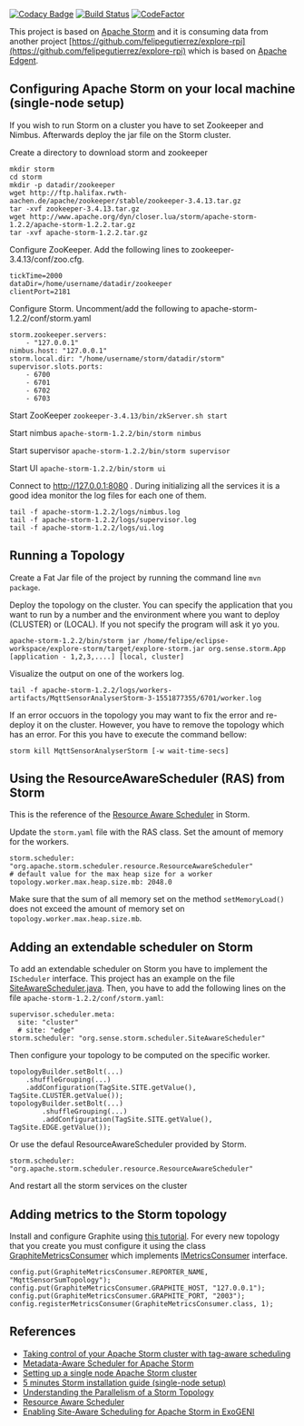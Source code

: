 
[![Codacy Badge](https://api.codacy.com/project/badge/Grade/4a2c5b2ff2434133b1b4291da3900bcf)](https://app.codacy.com/gh/felipegutierrez/explore-storm?utm_source=github.com&utm_medium=referral&utm_content=felipegutierrez/explore-storm&utm_campaign=Badge_Grade)
[![Build Status](https://api.travis-ci.org/felipegutierrez/explore-storm.svg?branch=master)](https://travis-ci.org/felipegutierrez/explore-storm)
[![CodeFactor](https://www.codefactor.io/repository/github/felipegutierrez/explore-storm/badge)](https://www.codefactor.io/repository/github/felipegutierrez/explore-storm)

This project is based on [Apache Storm](http://storm.apache.org/) and it is consuming data from another project [https://github.com/felipegutierrez/explore-rpi](https://github.com/felipegutierrez/explore-rpi) which is based on [Apache Edgent](http://edgent.apache.org/).


## Configuring Apache Storm on your local machine (single-node setup)

If you wish to run Storm on a cluster you have to set Zookeeper and Nimbus. Afterwards deploy the jar file on the Storm cluster.

Create a directory to download storm and zookeeper
```
mkdir storm
cd storm
mkdir -p datadir/zookeeper
wget http://ftp.halifax.rwth-aachen.de/apache/zookeeper/stable/zookeeper-3.4.13.tar.gz
tar -xvf zookeeper-3.4.13.tar.gz
wget http://www.apache.org/dyn/closer.lua/storm/apache-storm-1.2.2/apache-storm-1.2.2.tar.gz
tar -xvf apache-storm-1.2.2.tar.gz
```

Configure ZooKeeper. Add the following lines to zookeeper-3.4.13/conf/zoo.cfg.
```
tickTime=2000
dataDir=/home/username/datadir/zookeeper
clientPort=2181
```

Configure Storm. Uncomment/add the following to apache-storm-1.2.2/conf/storm.yaml
```
storm.zookeeper.servers:
    - "127.0.0.1"
nimbus.host: "127.0.0.1"
storm.local.dir: "/home/username/storm/datadir/storm"
supervisor.slots.ports:
    - 6700
    - 6701
    - 6702
    - 6703
```

Start ZooKeeper `zookeeper-3.4.13/bin/zkServer.sh start`

Start nimbus `apache-storm-1.2.2/bin/storm nimbus`

Start supervisor `apache-storm-1.2.2/bin/storm supervisor`

Start UI `apache-storm-1.2.2/bin/storm ui`

Connect to http://127.0.0.1:8080 . During initializing all the services it is a good idea monitor the log files for each one of them.
```
tail -f apache-storm-1.2.2/logs/nimbus.log
tail -f apache-storm-1.2.2/logs/supervisor.log
tail -f apache-storm-1.2.2/logs/ui.log
```

## Running a Topology

Create a Fat Jar file of the project by running the command line `mvn package`.

Deploy the topology on the cluster. You can specify the application that you want to run by a number and the environment where you want to deploy (CLUSTER) or (LOCAL). If you not specify the program will ask it yo you.
```
apache-storm-1.2.2/bin/storm jar /home/felipe/eclipse-workspace/explore-storm/target/explore-storm.jar org.sense.storm.App [application - 1,2,3,....] [local, cluster]
```
Visualize the output on one of the workers log.
```
tail -f apache-storm-1.2.2/logs/workers-artifacts/MqttSensorAnalyserStorm-3-1551877355/6701/worker.log
```
If an error occuors in the topology you may want to fix the error and re-deploy it on the cluster. However, you have to remove the topology which has an error. For this you have to execute the command bellow:
```
storm kill MqttSensorAnalyserStorm [-w wait-time-secs]
```

## Using the ResourceAwareScheduler (RAS) from Storm

This is the reference of the [Resource Aware Scheduler](http://storm.apache.org/releases/1.2.2/Resource_Aware_Scheduler_overview.html) in Storm.

Update the `storm.yaml` file with the RAS class. Set the amount of memory for the workers. 

```
storm.scheduler: "org.apache.storm.scheduler.resource.ResourceAwareScheduler"
# default value for the max heap size for a worker
topology.worker.max.heap.size.mb: 2048.0
```

Make sure that the sum of all memory set on the method `setMemoryLoad()` does not exceed the amount of memory set on `topology.worker.max.heap.size.mb`.

## Adding an extendable scheduler on Storm

To add an extendable scheduler on Storm you have to implement the `IScheduler` interface. This project has an example on the file [SiteAwareScheduler.java](https://github.com/felipegutierrez/explore-storm/blob/master/src/main/java/org/sense/storm/scheduler/SiteAwareScheduler.java). Then, you have to add the following lines on the file `apache-storm-1.2.2/conf/storm.yaml`:
```
supervisor.scheduler.meta:
  site: "cluster"
  # site: "edge"
storm.scheduler: "org.sense.storm.scheduler.SiteAwareScheduler"
```
Then configure your topology to be computed on the specific worker.
```
topologyBuilder.setBolt(...)
	.shuffleGrouping(...)
	.addConfiguration(TagSite.SITE.getValue(), TagSite.CLUSTER.getValue());
topologyBuilder.setBolt(...)
        .shuffleGrouping(...)
        .addConfiguration(TagSite.SITE.getValue(), TagSite.EDGE.getValue());
```
Or use the defaul ResourceAwareScheduler provided by Storm.
```
storm.scheduler: "org.apache.storm.scheduler.resource.ResourceAwareScheduler"
```


And restart all the storm services on the cluster


## Adding metrics to the Storm topology

Install and configure Graphite using [this tutorial](https://www.vultr.com/docs/how-to-install-and-configure-graphite-on-ubuntu-16-04). For every new topology that you create you must configure it using the class [GraphiteMetricsConsumer](https://github.com/felipegutierrez/explore-storm/blob/master/src/main/java/org/sense/storm/metrics/GraphiteMetricsConsumer.java) which implements [IMetricsConsumer](http://storm.apache.org/releases/1.2.2/Metrics.html) interface.
```
config.put(GraphiteMetricsConsumer.REPORTER_NAME, "MqttSensorSumTopology");
config.put(GraphiteMetricsConsumer.GRAPHITE_HOST, "127.0.0.1");
config.put(GraphiteMetricsConsumer.GRAPHITE_PORT, "2003");
config.registerMetricsConsumer(GraphiteMetricsConsumer.class, 1);
```



## References

- [Taking control of your Apache Storm cluster with tag-aware scheduling](https://inside.edited.com/taking-control-of-your-apache-storm-cluster-with-tag-aware-scheduling-b60aaaa5e37e)
- [Metadata-Aware Scheduler for Apache Storm](https://dcvan24.wordpress.com/2015/04/07/metadata-aware-custom-scheduler-in-storm/)
- [Setting up a single node Apache Storm cluster](https://medium.com/real-time-streaming/setting-up-a-single-node-apache-storm-cluster-3dda02add2e9)
- [5 minutes Storm installation guide (single-node setup)](https://vincenzogulisano.com/2015/07/30/5-minutes-storm-installation-guide-single-node-setup/)
- [Understanding the Parallelism of a Storm Topology](https://www.michael-noll.com/blog/2012/10/16/understanding-the-parallelism-of-a-storm-topology/)
- [Resource Aware Scheduler](http://storm.apache.org/releases/1.2.2/Resource_Aware_Scheduler_overview.html)
- [Enabling Site-Aware Scheduling for Apache Storm in ExoGENI](http://www.exogeni.net/2015/04/enabling-site-aware-scheduling-for-apache-storm-in-exogeni/)




